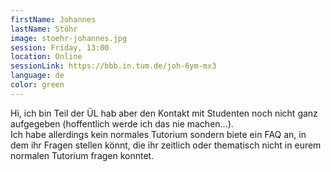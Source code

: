 ```yaml
---
firstName: Johannes
lastName: Stöhr
image: stoehr-johannes.jpg
session: Friday, 13:00
location: Online
sessionLink: https://bbb.in.tum.de/joh-6ym-mx3
language: de
color: green
---
```


Hi, ich bin Teil der ÜL hab aber den Kontakt mit Studenten noch nicht ganz aufgegeben (hoffentlich werde ich das nie machen...).<br/>
Ich habe allerdings kein normales Tutorium sondern biete ein FAQ an, in dem ihr Fragen stellen könnt, die ihr zeitlich oder thematisch nicht in eurem normalen Tutorium fragen konntet.
